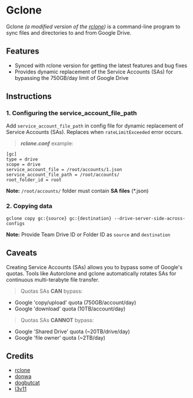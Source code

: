 # Gclone

Gclone *(a modified version of the [rclone](https://github.com/rclone/rclone))* is a command-line program to sync files and directories to and from Google Drive.

## Features

- Synced with rclone version for getting the latest features and bug fixes
- Provides dynamic replacement of the Service Accounts (SAs) for bypassing the 750GB/day limit of Google Drive


## Instructions

### 1. Configuring the service_account_file_path

Add `service_account_file_path` in config file for dynamic replacement of Service Accounts (SAs). Replaces when `rateLimitExceeded` error occurs.

> ***rclone.conf*** example:
```
[gc]
type = drive  
scope = drive  
service_account_file = /root/accounts/1.json  
service_account_file_path = /root/accounts/  
root_folder_id = root  
```
**Note:** `/root/accounts/` folder must contain **SA files** (*.json)
  
### 2. Copying data

```
gclone copy gc:{source} gc:{destination} --drive-server-side-across-configs
```
**Note:** Provide Team Drive ID or Folder ID as `source` and `destination`

## Caveats

Creating Service Accounts (SAs) allows you to bypass some of Google's quotas. Tools like Autorclone and gclone automatically rotates SAs for continuous multi-terabyte file transfer.

> Quotas SAs **CAN** bypass:
* Google 'copy/upload' quota (750GB/account/day)
* Google 'download' quota (10TB/account/day)

> Quotas SAs **CANNOT** bypass:
* Google 'Shared Drive' quota (~20TB/drive/day)
* Google 'file owner' quota (~2TB/day)

## Credits

- [rclone](https://github.com/rclone)
- [donwa](https://github.com/donwa)
- [dogbutcat](https://github.com/dogbutcat)
- [l3v11](https://github.com/l3v11)
